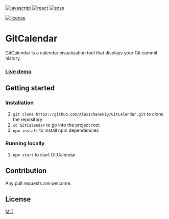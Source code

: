 [![javascript](https://img.shields.io/badge/JavaScript-EFD81D?style=for-the-badge&logo=javascript&logoColor=black)](https://www.javascript.com/)
[![react](https://img.shields.io/badge/React-61DBFB?style=for-the-badge&logo=react&logoColor=black)](https://reactjs.org/)
[![scss](https://img.shields.io/badge/Sass-c69?style=for-the-badge&logo=sass&logoColor=white)](https://sass-lang.com/)</br>

[![license](https://img.shields.io/github/license/AlexIchenskiy/GitCalendar)](https://github.com/AlexIchenskiy/GitCalendar/blob/main/LICENSE.md)

# GitCalendar
GitCalendar is a calendar visualization tool that displays your Git commit history.

### [Live demo](https://alexichenskiy.github.io/GitCalendar/)

## Getting started
### Installation
1. `git clone https://github.com/AlexIchenskiy/GitCalendar.git` to clone the repository
1. `cd GitCalendar` to go into the project root
1. `npm install` to install npm dependencies

### Running locally
1. `npm start` to start GitCalendar

## Contribution
Any pull requests are welcome.

## License
[MIT](https://github.com/AlexIchenskiy/peepo-eats-api/blob/main/LICENSE.md)
